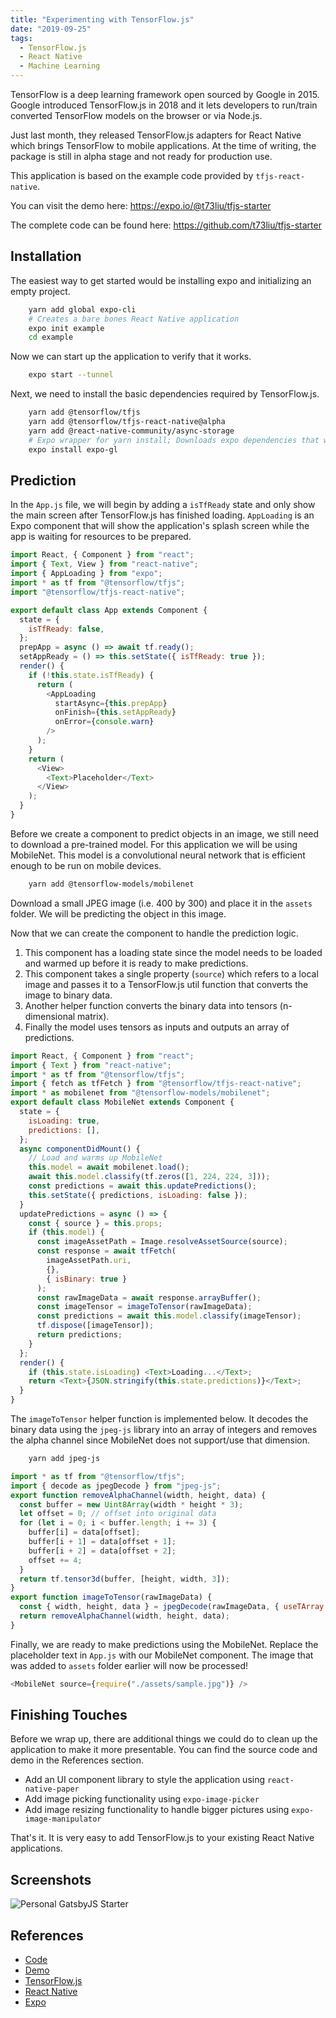 ```yaml
---
title: "Experimenting with TensorFlow.js"
date: "2019-09-25"
tags:
  - TensorFlow.js
  - React Native
  - Machine Learning
---
```


TensorFlow is a deep learning framework open sourced by Google in 2015.
Google introduced TensorFlow.js in 2018 and it lets developers to run/train
converted TensorFlow models on the browser or via Node.js.

Just last month, they released TensorFlow.js adapters for React Native which
brings TensorFlow to mobile applications. At the time of writing, the package is
still in alpha stage and not ready for production use.

This application is based on the example code provided by `tfjs-react-native`.

You can visit the demo here: https://expo.io/@t73liu/tfjs-starter

The complete code can be found here: https://github.com/t73liu/tfjs-starter

## Installation

The easiest way to get started would be installing expo and initializing an
empty project.

```bash
    yarn add global expo-cli
    # Creates a bare bones React Native application
    expo init example
    cd example
```

Now we can start up the application to verify that it works.

```bash
    expo start --tunnel
```

Next, we need to install the basic dependencies required by TensorFlow.js.

```bash
    yarn add @tensorflow/tfjs
    yarn add @tensorflow/tfjs-react-native@alpha
    yarn add @react-native-community/async-storage
    # Expo wrapper for yarn install; Downloads expo dependencies that work with current version
    expo install expo-gl
```

## Prediction

In the `App.js` file, we will begin by adding a `isTfReady` state and only show
the main screen after TensorFlow.js has finished loading. `AppLoading` is an Expo
component that will show the application's splash screen while the app is waiting
for resources to be prepared.

```js
import React, { Component } from "react";
import { Text, View } from "react-native";
import { AppLoading } from "expo";
import * as tf from "@tensorflow/tfjs";
import "@tensorflow/tfjs-react-native";

export default class App extends Component {
  state = {
    isTfReady: false,
  };
  prepApp = async () => await tf.ready();
  setAppReady = () => this.setState({ isTfReady: true });
  render() {
    if (!this.state.isTfReady) {
      return (
        <AppLoading
          startAsync={this.prepApp}
          onFinish={this.setAppReady}
          onError={console.warn}
        />
      );
    }
    return (
      <View>
        <Text>Placeholder</Text>
      </View>
    );
  }
}
```

Before we create a component to predict objects in an image, we still need to
download a pre-trained model. For this application we will be using MobileNet.
This model is a convolutional neural network that is efficient enough to be
run on mobile devices.

```bash
    yarn add @tensorflow-models/mobilenet
```

Download a small JPEG image (i.e. 400 by 300) and place it in the `assets`
folder. We will be predicting the object in this image.

Now that we can create the component to handle the prediction logic.

1. This component has a loading state since the model needs to be loaded
   and warmed up before it is ready to make predictions.
1. This component takes a single property (`source`) which refers to a local
   image and passes it to a TensorFlow.js util function that converts the image
   to binary data.
1. Another helper function converts the binary data into tensors (n-dimensional
   matrix).
1. Finally the model uses tensors as inputs and outputs an array of predictions.

```js
import React, { Component } from "react";
import { Text } from "react-native";
import * as tf from "@tensorflow/tfjs";
import { fetch as tfFetch } from "@tensorflow/tfjs-react-native";
import * as mobilenet from "@tensorflow-models/mobilenet";
export default class MobileNet extends Component {
  state = {
    isLoading: true,
    predictions: [],
  };
  async componentDidMount() {
    // Load and warms up MobileNet
    this.model = await mobilenet.load();
    await this.model.classify(tf.zeros([1, 224, 224, 3]));
    const predictions = await this.updatePredictions();
    this.setState({ predictions, isLoading: false });
  }
  updatePredictions = async () => {
    const { source } = this.props;
    if (this.model) {
      const imageAssetPath = Image.resolveAssetSource(source);
      const response = await tfFetch(
        imageAssetPath.uri,
        {},
        { isBinary: true }
      );
      const rawImageData = await response.arrayBuffer();
      const imageTensor = imageToTensor(rawImageData);
      const predictions = await this.model.classify(imageTensor);
      tf.dispose([imageTensor]);
      return predictions;
    }
  };
  render() {
    if (this.state.isLoading) <Text>Loading...</Text>;
    return <Text>{JSON.stringify(this.state.predictions)}</Text>;
  }
}
```

The `imageToTensor` helper function is implemented below. It decodes the binary
data using the `jpeg-js` library into an array of integers and removes
the alpha channel since MobileNet does not support/use that dimension.

```bash
    yarn add jpeg-js
```

```js
import * as tf from "@tensorflow/tfjs";
import { decode as jpegDecode } from "jpeg-js";
export function removeAlphaChannel(width, height, data) {
  const buffer = new Uint8Array(width * height * 3);
  let offset = 0; // offset into original data
  for (let i = 0; i < buffer.length; i += 3) {
    buffer[i] = data[offset];
    buffer[i + 1] = data[offset + 1];
    buffer[i + 2] = data[offset + 2];
    offset += 4;
  }
  return tf.tensor3d(buffer, [height, width, 3]);
}
export function imageToTensor(rawImageData) {
  const { width, height, data } = jpegDecode(rawImageData, { useTArray: true });
  return removeAlphaChannel(width, height, data);
}
```

Finally, we are ready to make predictions using the MobileNet. Replace the
placeholder text in `App.js` with our MobileNet component. The image that
was added to `assets` folder earlier will now be processed!

```js
<MobileNet source={require("./assets/sample.jpg")} />
```

## Finishing Touches

Before we wrap up, there are additional things we could do to clean up the
application to make it more presentable. You can find the source code and demo
in the References section.

- Add an UI component library to style the application using `react-native-paper`
- Add image picking functionality using `expo-image-picker`
- Add image resizing functionality to handle bigger pictures using `expo-image-manipulator`

That's it. It is very easy to add TensorFlow.js to your existing React Native
applications.

## Screenshots

![Personal GatsbyJS Starter](../images/prediction.png)

## References

- [Code](https://github.com/t73liu/tfjs-starter)
- [Demo](https://expo.io/@t73liu/tfjs-starter)
- [TensorFlow.js](https://www.tensorflow.org/js/)
- [React Native](https://facebook.github.io/react-native/)
- [Expo](https://expo.io//)
